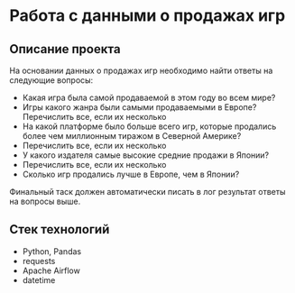 # Работа с данными о продажах игр

## Описание проекта

На основании данных о продажах игр необходимо найти ответы на следующие вопросы:
* Какая игра была самой продаваемой в этом году во всем мире?
* Игры какого жанра были самыми продаваемыми в Европе? Перечислить все, если их несколько
* На какой платформе было больше всего игр, которые продались более чем миллионным тиражом в Северной Америке?
* Перечислить все, если их несколько
* У какого издателя самые высокие средние продажи в Японии?
* Перечислить все, если их несколько
* Сколько игр продались лучше в Европе, чем в Японии?

Финальный таск должен автоматически писать в лог результат ответы на вопросы выше.



## Стек технологий
* Python, Pandas
* requests
* Apache Airflow
* datetime
